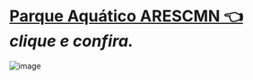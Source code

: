 # [Parque Aquático ARESCMN 👈](https://www.marinha.mil.br/cmn/piscina) *clique e confira.*


![image](https://user-images.githubusercontent.com/104214681/221572061-ac565d61-1906-4f15-8337-f604ccb2a27e.png)

